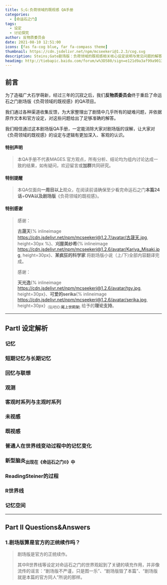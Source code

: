 ```yaml
---
title: S;G:负荷领域的既视感 QA手册
categories:
  - [命运石之门]
tags:
  - 设定
  - 讨论探究
author: 反物质委员会
date: 2021-08-10 12:51:00
icons: [fas fa-cog blue, far fa-compass theme]
thumbnail: https://cdn.jsdelivr.net/npm/mcseekeri@1.2.3/cog.svg
description: Steins;Gate剧场版：负荷领域的既视感相关核心设定说明与常见问题的解答~
headimg: http://tiebapic.baidu.com/forum/w%3D580/sign=e121d9a3af99a9013b355b3e2d940a58/ebe6d536afc37931f444839efcc4b74543a9116b.jpg
---
```

## 前言

为了造福广大石学萌新，经过三年的沉寂之后，我们**反物质委员会**终于重启了命运石之门剧场版《负荷领域的既视感》的QA项目。

我们通过各种渠道收集反馈，为大家整理出了剧情中几乎所有的疑难问题，并依据原作文本和官方设定，对这些问题给出了足够准确的解答。

我们相信通过这本剧场版QA手册，一定能消除大家对剧场版的误解，让大家对《负荷领域的既视感》的设定与逻辑有更加深入、客观的认识。

#### 特别声明

> 本QA手册不代表MAGES.官方观点，所有分析、结论均为组内讨论达成一致的结果，如有疑问，欢迎留言或**加群**共同研究。

#### 特别提醒

> 本QA仅面向**一周目以上**观众，在阅读前请确保至少看完命运石之门**本篇24话**+**OVA以及剧场版**《负荷领域的既视感》。

#### 特别感谢

> 感谢：
>
> **古晟天**{% inlineimage https://cdn.jsdelivr.net/npm/mcseekeri@1.2.7/avatar/古晟天.jpg, height=30px %}、**刈屋美纱希**{% inlineimage https://cdn.jsdelivr.net/npm/mcseekeri@1.2.6/avatar/Kariya_Misaki.jpg, height=30px}、**某疯狂的科学家** 将剧场版小说（上/下)全部内容翻译完成。
>
> 感谢：
>
> **天光逸**{% inlineimage https://cdn.jsdelivr.net/npm/mcseekeri@1.2.6/avatar/tgy.jpg, height=30px}、**可爱的serika**{% inlineimage https://cdn.jsdelivr.net/npm/mcseekeri@1.2.6/avatar/serika.jpg, height=30px}<sub>（贴吧ID:**尾上世莉架**)</sub> 给予的**理论支持**。

---

## PartⅠ 设定解析

### 记忆

### 短期记忆与长期记忆

### 回忆与联想

### 观测

### 客观时系列与主观时系列

### 未视感

### 既视感

### 普通人在世界线变动过程中的记忆变化

### 新型脑炎<sub>出现在《命运石之门0》中</sub>

### ReadingSteiner的过程

### R世界线

### 记忆空间

---

## Part Ⅱ Questions&Answers

### 1.剧场版算是官方的正统续作吗？

> 剧场版是官方的正统续作。
>
> 其中R世界线等设定对命运石之门的世界观起到了关键的填充作用，并非像流传的谣言：“剧场版不严谨，只是图一乐”、“剧场版毁了本篇”、“剧场版就是本篇的官方同人”所说的那样。


